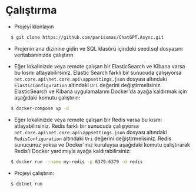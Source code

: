 # Çalıştırma

- Projeyi klonlayın

```bash
  $ git clone https://github.com/parisxmas/ChatGPT.Async.git
```

- Projenin ana dizinine gidin ve SQL klasörü içindeki seed.sql dosyasını veritabanınızda çalıştırın 

- Eğer lokalinizde veya remote çalışan bir ElasticSearch ve Kibana varsa bu kısmı atlayabilirsiniz. Elastic Search farklı bir sunucuda çalışıyorsa ```net.core.api\net.core.api\appsettings.json``` dosyası altındaki ```ElasticConfiguration``` altındaki ```Uri``` değerini değiştirmelisiniz. ElasticSearch ve Kibana uygulamalarını Docker'da ayağa kaldırmak için aşağıdaki komutu çalıştırın:
```bash
  $ docker-compose up -d
```

- Eğer lokalinizde veya remote çalışan bir Redis varsa bu kısmı atlayabilirsiniz. Redis farklı bir sunucuda çalışıyorsa ```net.core.api\net.core.api\appsettings.json``` dosyası altındaki ```RedisConfiguration``` altındaki ```Uri``` değerini değiştirmelisiniz. Redis sunucunuz yoksa ve Docker'ınız kuruluysa aşağıdaki komutu çalıştırarak Redis'i Docker yardımıyla ayağa kaldırabilirsiniz:
```bash
  $ docker run --name my-redis -p 6379:6379 -d redis
```

- Projeyi  çalıştırın:

```bash
  $ dotnet run
```
